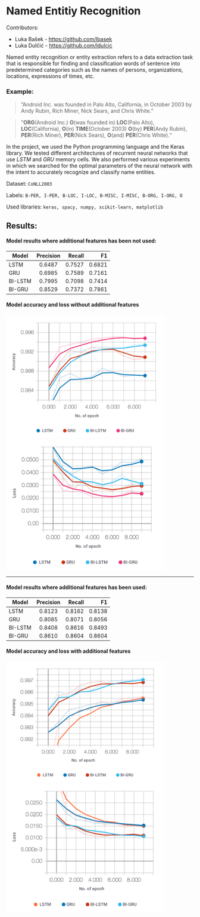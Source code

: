 # Named Entitiy Recognition

Contributors:
- Luka Bašek - https://github.com/lbasek
- Luka Dulčić - https://github.com/ldulcic

Named entity recognition or entity extraction refers to a data extraction task that is responsible for finding and classification words of sentence into predetermined categories such as the names of persons, organizations, locations, expressions of times, etc.

### Example:

> ”Android Inc. was founded in Palo Alto, California, in October 2003 by Andy Rubin, Rich Miner, Nick Sears, and Chris White.” 

> ”**ORG**(Android Inc.) **O**(was founded in) **LOC**(Palo Alto), **LOC**(California), **O**(in) **TIME**(October 2003) **O**(by) **PER**(Andy Rubin), **PER**(Rich Miner), **PER**(Nick Sears), **O**(and) **PER**(Chris White).“ 

In the project, we used the Python programming language and the Keras library. We tested different architectures of recurrent neural networks that use *LSTM* and *GRU* memory cells. We also performed various experiments in which we searched for the optimal parameters of the neural network with the intent to accurately recognize and classify name entities. 

Dataset: `CoNLL2003`

Labels:   `B-PER, I-PER, B-LOC, I-LOC, B-MISC, I-MISC, B-ORG, I-ORG, O`

Used libraries: `keras, spacy, numpy, scikit-learn, matplotlib`


## Results:

#### Model results where additional features has been not used:

| Model     | Precision     | Recall  | F1     |
| --------- |:-------------:| -------:| ------:|
| LSTM      | 0.6487        | 0.7527  | 0.6821 |
| GRU       | 0.6985        | 0.7589  | 0.7161 |
| BI-LSTM   | 0.7995        | 0.7098  | 0.7414 |
| BI-GRU    | 0.8529        | 0.7372  | 0.7861 | 

#### Model accuracy and loss without additional features
<img src="val-acc-no-features.png" width="425"/> <img src="val-loss-no-features.png" width="425"/> 

---


#### Model results where additional features has been used:

| Model     | Precision     | Recall  | F1     |
| --------- |:-------------:| -------:| ------:|
| LSTM      | 0.8123        | 0.8162  | 0.8138 |
| GRU       | 0.8085        | 0.8071  | 0.8056 |
| BI-LSTM   | 0.8408        | 0.8616  | 0.8493 |
| BI-GRU    | 0.8610        | 0.8604  | 0.8604 | 

#### Model accuracy and loss with additional features
<img src="val-acc-features.png" width="425"/> <img src="val-loss-features.png" width="425"/> 


